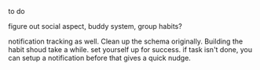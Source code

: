 to do 

figure out social aspect, buddy system, group habits? 

notification tracking as well. Clean up the schema originally. Building the habit shoud take a while. set yourself up for success. if task isn't done, you can setup a notification before that gives a quick nudge. 

